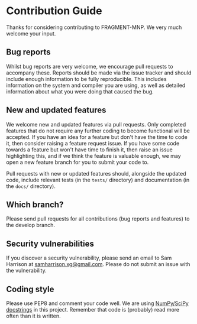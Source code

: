 # Contribution Guide

Thanks for considering contributing to FRAGMENT-MNP. We very much welcome your input.

## Bug reports
Whilst bug reports are very welcome, we encourage pull requests to accompany these. Reports should be made via the issue tracker and should include enough information to be fully reproducible. This includes information on the system and compiler you are using, as well as detailed information about what you were doing that caused the bug.

## New and updated features
We welcome new and updated features via pull requests. Only completed features that do not require any further coding to become functional will be accepted. If you have an idea for a feature but don't have the time to code it, then consider raising a feature request issue. If you have some code towards a feature but won't have time to finish it, then raise an issue highlighting this, and if we think the feature is valuable enough, we may open a new feature branch for you to submit your code to.

Pull requests with new or updated features should, alongside the updated code, include relevant tests (in the `tests/` directory) and documentation (in the `docs/` directory).

## Which branch?
Please send pull requests for all contributions (bug reports and features) to the develop branch.

## Security vulnerabilities
If you discover a security vulnerability, please send an email to Sam Harrison at samharrison.xg@gmail.com. Please do not submit an issue with the vulnerability.

## Coding style
Please use PEP8 and comment your code well. We are using [NumPy/SciPy docstrings](https://numpydoc.readthedocs.io/en/latest/format.html) in this project. Remember that code is (probably) read more often than it is written.